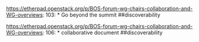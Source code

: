 https://etherpad.openstack.org/p/BOS-forum-wg-chairs-collaboration-and-WG-overviews: 103: * Go beyond the summit ##discoverability

https://etherpad.openstack.org/p/BOS-forum-wg-chairs-collaboration-and-WG-overviews: 106: * collaborative document ##discoverability

